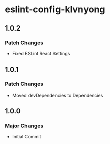 # eslint-config-klvnyong

## 1.0.2

### Patch Changes

- Fixed ESLint React Settings

## 1.0.1

### Patch Changes

- Moved devDependencies to Dependencies

## 1.0.0

### Major Changes

- Initial Commit
